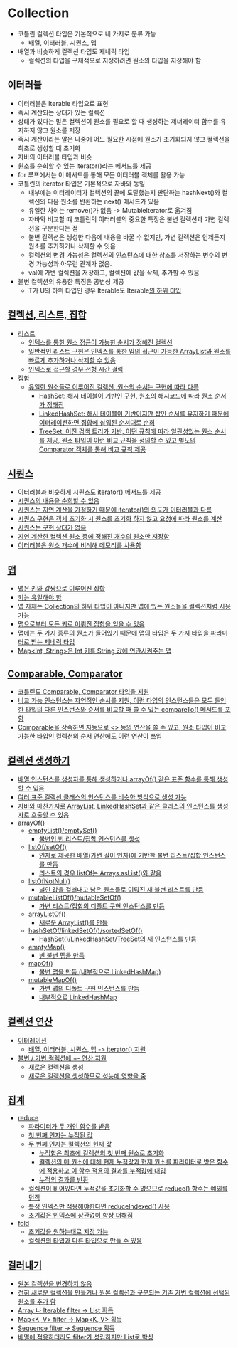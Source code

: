 # Collection

- 코틀린 컬렉션 타입은 기본적으로 네 가지로 분류 가능 
  - 배열, 이터러블, 시퀀스, 맵
- 배열과 비슷하게 컬렉션 타입도 제네릭 타입
  - 컬렉션의 타입을 구체적으로 지정하려면 원소의 타입을 지정해야 함


## 이터러블
- 이터러블은 Iterable<T> 타입으로 표현
- 즉시 계산되는 상태가 있는 컬렉션 
- 상태가 있다는 말은 컬렉션이 원소를 필요로 할 때 생성하는 제너레이터 함수를 유지하지 않고 원소를 저장
- 즉시 계산이라는 말은 나중에 어느 필요한 시점에 원소가 초기화되지 않고 컬렉션을 최초로 생성할 떄 초기화
- 자바의 이터러블 타입과 비슷
- 원소를 순회할 수 있는 iterator()라는 메서드를 제공
- for 루프에서는 이 메서드를 통해 모든 이터러블 객체를 활용 가능
- 코틀린의 iterator 타입은 기본적으로 자바와 동일
  - 내부에는 이터레이터가 컬렉션의 끝에 도달했는지 판단하는 hashNext()와 컬렉션의 다음 원소를 반환하는 next() 메서드가 있음
  - 유일한 차이는 remove()가 없음 -> MutableIterator로 옮겨짐
  - 자바와 비교할 떄 코틀린의 이터러블의 중요한 특징은 불변 컬렉션과 가변 컬렉션을 구분한다는 점
  - 불변 컬렉션은 생성한 다음에 내용을 바꿀 수 없지만, 가변 컬렉션은 언제든지 원소를 추가하거나 삭제할 수 잇음
  - 컬렉션의 변경 가능성은 컬렉션의 인스턴스에 대한 참조를 저장하는 변수의 변경 가능성과 아무런 관계가 없음.
  - val에 가변 컬렉션을 저장하고, 컬렉션에 값을 삭제, 추가할 수 있음
- 불변 컬렉션의 유용한 특징은 공변성 제공 
  - T가 U의 하위 타입인 경우 Iterable<T>도 Iterable<U>의 하위 타입

## 컬렉션, 리스트, 집합
- 리스트
  - 인덱스를 통한 원소 접근이 가능한 순서가 정해진 컬렉션
  - 일반적인 리스트 구현은 인덱스를 통한 임의 접근이 가능한 ArrayList와 원소를 빠르게 추가하거나 삭제할 수 있음
  - 인덱스로 접근할 경우 선형 시간 걸림
- 집합
  - 유일한 원소들로 이루어진 컬렉션, 원소의 순서는 구현에 따라 다름
    - HashSet: 해시 테이블이 기반인 구현, 원소의 해시코드에 따라 원소 순서가 정해짐
    - LinkedHashSet: 해시 테이블이 기반이지만 삽인 순서를 유지하기 때문에 이터레이션하면 집합에 삽입된 순서대로 순회
    - TreeSet: 이진 검색 트리가 기반, 어떤 규칙에 따라 일관성있는 원소 순서를 제공, 원소 타입이 이런 비교 규칙을 정의할 수 있고 별도의 Comparator 객체를 통해 비교 규칙 제공

## 시퀀스
- 이터러블과 비슷하게 시퀀스도 iterator() 메서드를 제공
- 시퀀스의 내용을 순회할 수 있음
- 시퀀스는 지연 계산을 가정하기 때문에 iterator()의 의도가 이터러블과 다름
- 시퀀스 구현은 객체 초기화 시 원소를 초기화 하지 않고 요청에 따라 원소를 계산
- 시퀀스는 구현 상태가 없음 
- 지연 계산한 컬렉션 원소 중에 정해진 개수의 원소만 저장함
- 이터러블은 원소 개수에 비례해 메모리를 사용함

## 맵
- 맵은 키와 값쌍으로 이루어진 집합
- 키는 유일해야 함
- 맵 자체는 Collection의 하위 타입이 아니지만 맵에 있는 원소들을 컬렉션처럼 사용 가능
- 맵으로부터 모든 키로 이뤄진 집합을 얻을 수 있음 
- 맵에는 두 가지 종류의 원소가 들어있기 때문에 맵의 타입은 두 가지 타입을 파라미터로 받는 제네릭 타입
- Map<Int, String>은 Int 키를 String 값에 연관시켜주는 맵 

## Comparable, Comparator
- 코틀린도 Comparable, Comparator 타입을 지원
- 비교 가능 인스턴스는 자연적인 순서를 지원, 이런 타입의 인스턴스들은 모두 돌인한 타입의 다른 인스턴스와 순서를 비교할 때 쓸 수 있는 compareTo() 메서드를 포함
- Comparable을 상속하면 자동으로 <> 등의 연산을 쓸 수 있고, 원소 타입이 비교 가능한 타입인 컬렉션의 순서 연산에도 이런 연산이 쓰임 

## 컬렉션 생성하기
- 배열 인스턴스를 생성자를 통해 생성하거나 arrayOf() 같은 표준 함수를 통해 생성할 수 있음
- 여러 표준 컬렉션 클래스의 인스턴스를 비슷한 방식으로 생성 가능
- 자바와 마찬가지로 ArrayList, LinkedHashSet과 같은 클래스의 인스턴스를 생성자로 호출할 수 있음
- arrayOf()
  - emptyList()/emptySet()
    - 불변인 빈 리스트/집합 인스턴스를 생성
  - listOf/setOf()
    - 인자로 제공한 배열(가변 길이 인자)에 기반한 불변 리스트/집합 인스턴스를 만듬
    - 리스트의 경우 listOf는 Arrays.asList()와 같음
  - listOfNotNull()
    - 널인 값을 걸러내고 남은 원소들로 이뤄진 새 불변 리스트를 만듬
  - mutableListOf()/mutableSetOf()
    - 가변 리스트/집합의 디폴트 구현 인스턴스를 만듬
  - arrayListOf()
    - 새로운 ArrayList()를 만듬
  - hashSetOf/linkedSetOf()/sortedSetOf()
    - HashSet()/LinkedHashSet/TreeSet의 새 인스턴스를 만듬
  - emptyMap()
    - 빈 불변 맵을 만듬
  - mapOf()
    - 불변 맵을 만듬 (내부적으로 LinkedHashMap)
  - mutableMapOf()
    - 가변 맵의 디폴트 구현 인스턴스를 만듬
    - 내부적으로 LinkedHashMap
  

## 컬렉션 연산
- 이터레이션
  - 배열, 이터러블, 시퀀스, 맵 -> iterator() 지원
- 불변 / 가변 컬렉션에 +- 연산 지원
  - 새로운 컬렉션을 생성
  - 새로운 컬렉션을 생성하므로 성능에 영향을 줌

## 집계
- reduce
  - 파라미터가 두 개인 함수를 받음
  - 첫 번째 인자는 누적된 값
  - 두 번째 인자는 컬렉션의 현재 값
    - 누적합은 최초에 컬렉션의 첫 번째 원소로 초기화
    - 컬렉션의 매 원소에 대해 현재 누적값과 현재 원소를 파라미터로 받은 함수에 적용하고 이 함수 적용의 결과를 누적값에 대입
    - 누적의 결과를 반환
  - 컬렉션이 비어있다면 누적값을 초기화할 수 없으므로 reduce() 함수는 예외를 던짐
  - 특정 인덱스만 적용해야한다면 reduceIndexed() 사용
  - 초기값은 인덱스에 상관없이 항상 더해짐
- fold
  - 초기값을 원하는대로 지정 가능
  - 컬렉션의 타입과 다른 타입으로 만들 수 있음

## 걸러내기
- 원본 컬렉션을 변경하지 않음
- 전혀 새로운 컬렉션을 만들거나 원본 컬렉션과 구분되는 기존 가변 컬렉션에 선택된 원소를 추가 함
- Array<T> 나 Iterable<T> filter -> List<T> 획득
- Map<K, V> filter -> Map<K, V> 획득
- Sequence<T> filter -> Sequence<T> 획득
- 배열에 적용하더라도 filter가 성립하지만 List<T>로 박싱